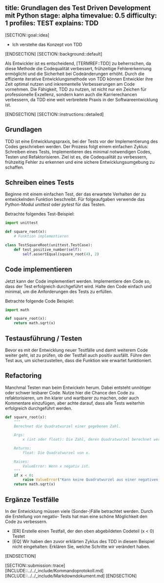 title: Grundlagen des Test Driven Development mit Python
stage: alpha
timevalue: 0.5
difficulty: 1
profiles: TEST
explains: TDD
---

[SECTION::goal::idea]

- Ich verstehe das Konzept von TDD

[ENDSECTION]
[SECTION::background::default]

Als Entwickler ist es entscheidend, [TERMREF::TDD] zu beherrschen, da diese Methode die Codequalität
verbessert, frühzeitige Fehlererkennung ermöglicht und die Sicherheit bei Codeänderungen erhöht.
Durch die effiziente iterative Entwicklungsmethode von TDD können Entwickler ihre Zeit optimal
nutzen und inkrementelle Verbesserungen am Code vornehmen. Die Fähigkeit, TDD zu nutzen, ist nicht
nur ein Zeichen für professionelle Exzellenz, sondern kann auch die Karrierechancen verbessern, da
TDD eine weit verbreitete Praxis in der Softwareentwicklung ist.

[ENDSECTION]
[SECTION::instructions::detailed]

## Grundlagen

TDD ist eine Entwicklungspraxis, bei der Tests vor der Implementierung des Codes geschrieben werden.
Der Prozess folgt einem einfachen Zyklus: Schreiben eines Tests, Implementieren des minimal
notwendigen Codes, Testen und Refaktorisieren. Ziel ist es, die Codequalität zu verbessern,
frühzeitig Fehler zu erkennen und eine sichere Entwicklungsumgebung zu schaffen.

## Schreiben eines Tests

Beginne mit einem einfachen Test, der das erwartete Verhalten der zu entwickelnden Funktion
beschreibt. Für folgeaufgaben verwende das Python-Modul *unittest* oder *pytest* für das Testen.

Betrachte folgendes Test-Beispiel:

```Python
import unittest

def square_root(x):
    # Funktion implementieren

class TestSquareRoot(unittest.TestCase):
    def test_positive_number(self):
        self.assertEqual(square_root(4), 2)
```

## Code implementieren

Jetzt kann der Code implementiert werden. Implementiere den Code so, dass der Test erfolgreich durchgeführt wird. Halte den Code einfach und minimal, um die Anforderungen des Tests zu erfüllen.

Betrachte folgende Code Beispiel:

```Python
import math

def square_root(x):
    return math.sqrt(x)
```

## Testausführung / Testen

Bevor es mit der Entwicklung neuer Testfälle und damit weiterem Code weiter geht, ist zu prüfen,
ob der Testfall auch positiv ausfällt. Führe den Test aus, um sicherzustellen, dass die Funktion wie erwartet funktioniert.

## Refactoring

Manchmal Testen man beim Entwickeln herum. Dabei entsteht unnötiger oder schwer lesbarer Code.
Nutze hier die Chance den Code zu refaktorisieren, um ihn klarer und wartbarer zu machen,
oder auch Kommentare einzufügen, aber achte darauf, dass alle Tests weiterhin erfolgreich
durchgeführt werden.

```Python
def square_root(x):
    """
    Berechnet die Quadratwurzel einer gegebenen Zahl.

    Args:
        x (int oder float): Die Zahl, deren Quadratwurzel berechnet werden soll. Muss eine nicht-negative Zahl sein.

    Returns:
        float: Die Quadratwurzel von x.

    Raises:
        ValueError: Wenn x negativ ist.
    """
    if x < 0:
        raise ValueError("Kann keine Quadratwurzel aus einer negativen Zahl ziehen.")
    return math.sqrt(x)
```

## Ergänze Testfälle

In der Entwicklung müssen viele (Sonder-)Fälle betrachtet werden. Durch die Erstellung von negativ-
Tests hat man eine schöne Möglichkeit den Code zu verbessern.

- [ER] Erstelle einen Testfall, der den oben abgebildeten Codeteil (x < 0) Testet
- [EQ] Wir haben den zuvor erklärten Zyklus des TDD in diesem Beispiel nicht eingehalten: Erklären
Sie, welche Schritte wir verändert haben.

[ENDSECTION]

[SECTION::submission::trace]
[INCLUDE::../../_include/Kommandoprotokoll.md]
[INCLUDE::../../_include/Markdowndokument.md]
[ENDSECTION]
